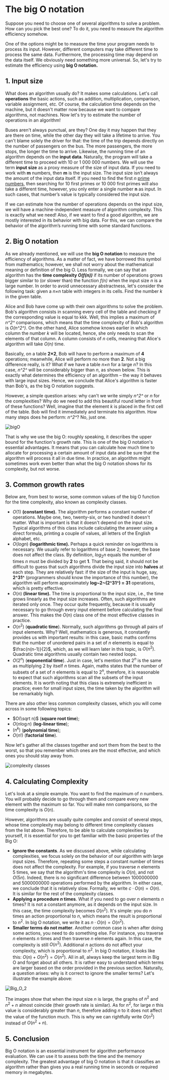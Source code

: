# The big O notation

Suppose you need to choose one of several algorithms to solve a problem. How can you pick the best one? To do it, you need to measure the algorithm efficiency somehow.

One of the options might be to measure the time your program needs to process its input. However, different computers may take different time to process the same data. Furthermore, the processing time may depend on the data itself. We obviously need something more universal. So, let's try to estimate the efficiency using **big O notation.**

## 1. Input size

What does an algorithm usually do? It makes some calculations. Let's call **operations** the basic actions, such as addition, multiplication, comparison, variable assignment, etc. Of course, the calculation time depends on the machine, but it doesn't matter now because we want to compare algorithms, not machines. Now let's try to estimate the number of operations in an algorithm!

Buses aren't always punctual, are they? One day it may happen that they are there on time, while the other day they will take a lifetime to arrive. You can't blame solely the driver for that: the time of the trip depends directly on the number of passengers on the bus. The more passengers, the more stops, the longer the time to arrive. Likewise, the running time of an algorithm depends on the **input data**. Naturally, the program will take a different time to proceed with 10 or 1 000 000 numbers. We will use the term **input size** as a proxy measure of the size of input data. If you need to work with **m** numbers, then **m** is the input size. The input size isn’t always the amount of the input data itself. If you need to find the first *n* [prime numbers](https://en.wikipedia.org/wiki/Prime_number), then searching for 10 first primes or 10 000 first primes will also take a different time, however, you only enter a single number **n** as input. In such cases, that number’s value is typically considered the input size.

If we can estimate how the number of operations depends on the input size, we will have a machine-independent measure of algorithm complexity. This is exactly what we need! Also, if we want to find a good algorithm, we are mostly interested in its behavior with big data. For this, we can compare the behavior of the algorithm’s running time with some standard functions.


## 2. Big O notation

As we already mentioned, we will use the **big O notation** to measure the efficiency of algorithms. As a matter of fact, we have borrowed this symbol from mathematics; however, we shall not worry about the mathematical meaning or definition of the big O. Less formally, we can say that an algorithm has the **time complexity *O(f(n))*** if its number of operations grows bigger similar to (or slower than) the function *f(n)* when the input size *n* is a large number. In order to avoid unnecessary abstractness, let's consider the following task: given a *n×n* table with integers in its cells. Find the number *k* in the given table.

Alice and Bob have come up with their own algorithms to solve the problem. Bob's algorithm consists in scanning every cell of the table and checking if the corresponding value is equal to kkk. Well, this implies a maximum of *n^2^* comparisons, which means that the time complexity of Bob's algorithm is *O(n^2^)*. On the other hand, Alice somehow knows earlier in which column the number *k* will be located, hence, she only needs to scan the elements of that column. A column consists of *n* cells, meaning that Alice's algorithm will take *O(n)* time.

Basically, on a table **2×2**, Bob will have to perform a maximum of **4** operations; meanwhile, Alice will perform no more than **2**. Not a big difference really, is it? What if we have a table *n×n* for a large *n*? In this case, *n^2^* will be considerably bigger than *n*, as shown below. This is exactly what determines the efficiency of an algorithm – the way it behaves with large input sizes. Hence, we conclude that Alice's algorithm is faster than Bob's, as the big O notation suggests.

However, a simple question arises: why can't we write simply *n^2^* or *n* for the complexities? Why do we need to add this beautiful round letter in front of these functions? Well, imagine that the element *k* is placed in the first cell of the table. Bob will find it immediately and terminate his algorithm. How many steps does he perform: *n^2^*? No, just one.

![bigO](https://github.com/srujanprophet/Java-Projects/blob/main/6.%20Tic-Tac-Toe%20with%20AI/Notes/%5Bpic%5DBig_O.svg)

That is why we use the big O: roughly speaking, it describes the upper bound for the function's growth rate. This is one of the big O notation's essential advantages. It means that you can calculate how much time to allocate for processing a certain amount of input data and be sure that the algorithm will process it all in due time. In practice, an algorithm might sometimes work even better than what the big O notation shows for its complexity, but not worse.


## 3. Common growth rates
Below are, from best to worse, some common values of the big O function for the time complexity, also known as complexity classes.

- $O(1)$ **(constant time).** The algorithm performs a constant number of operations. Maybe one, two, twenty-six, or two hundred it doesn't matter. What is important is that it doesn't depend on the input size. Typical algorithms of this class include calculating the answer using a direct formula, printing a couple of values, all letters of the English alphabet, etc.
- $O(logn)$ **(logarithmic time).** Perhaps a quick reminder on logarithms is necessary. We usually refer to logarithms of base 2; however, the base does not affect the class. By definition, $log_2n$ equals the number of times *n* must be divided by **2** to get **1**. That being said, it should not be difficult to guess that such algorithms divide the input size into **halves** at each step. They are relatively fast: if the size of the input is huge, say, **2^31^** (programmers should know the importance of this number), the algorithm will perform approximately **log~2~(2^31^) = 31** operations, which is pretty effective.
- $O(n)$ **(linear time).** The time is proportional to the input size, i.e., the time grows linearly as the input size increases. Often, such algorithms are iterated only once. They occur quite frequently, because it is usually necessary to go through every input element before calculating the final answer. This makes the $O(n)$ class one of the most effective classes in practice.
- $O(n^2)$ (**quadratic time**). Normally, such algorithms go through all pairs of input elements. Why? Well, mathematics is generous, it constantly provides us with important results: in this case, basic maths confirms that the number of unordered pairs in a set of $n$ elements is equal to $\frac{n(n-1)}{2}$, which, as we will learn later in this topic, is $O(n^2)$. Quadratic time algorithms usually contain two nested loops.
- $O(2^n)$ (**exponential time**). Just in case, let's mention that $2^n$ is the same as multiplying $2$ by itself $n$ times. Again, maths states that the number of subsets of a set of $n$ elements is equal to $2^n$, therefore, it is reasonable to expect that such algorithms scan all the subsets of the input elements. It is worth noting that this class is extremely inefficient in practice; even for small input sizes, the time taken by the algorithm will be remarkably high.

There are also other less common complexity classes, which you will come across in some following topics:

- $O(\sqrt n)$ (**square root time**);
- $O(n \log n)$ (**log-linear time**);
- $(n^k)$ (**polynomial time**);
- $O(n!)$ (**factorial time**).

Now let's gather all the classes together and sort them from the best to the worst, so that you remember which ones are the most effective, and which ones you should stay away from.

![complexity classes](https://github.com/srujanprophet/Java-Projects/blob/main/6.%20Tic-Tac-Toe%20with%20AI/Notes/%5Bpic%5DComplexity_Classes.svg)

## 4. Calculating Complexity
Let's look at a simple example. You want to find the maximum of $n$ numbers. You will probably decide to go through them and compare every new element with the maximum so far. You will make nnn comparisons, so the time complexity is $O(n)$.

However, algorithms are usually quite complex and consist of several steps, whose time complexity may belong to different time complexity classes from the list above. Therefore, to be able to calculate complexities by yourself, it is essential for you to get familiar with the basic properties of the Big O:

- **Ignore the constants**. As we discussed above, while calculating complexities, we focus solely on the behavior of our algorithm with large input sizes. Therefore, repeating some steps a constant number of times does not affect the complexity. For example, if you traverse $n$ elements $5$ times, we say that the algorithm's time complexity is $O(n)$, and not $O(5n)$. Indeed, there is no significant difference between $1 000 000 000$ and $5 000 000 000$ operations performed by the algorithm. In either case, we conclude that it is relatively slow. Formally, we write $c\cdot O(n) = O(n)$. It is similar for the rest of the complexity classes.
- **Applying a procedure $n$ times**. What if you need to go over $n$ elements $n$ times? It is not a constant anymore, as it depends on the input size. In this case, the time complexity becomes $O(n^2)$. It's simple: you do $n$ times an action proportional to $n$, which means the result is proportional to $n^2$. In big O notation, we write it as $n\cdot O(n) = O(n^2)$.
- **Smaller terms do not matter**. Another common case is when after doing some actions, you need to do something else. For instance, you traverse $n$ elements $n$ times and then traverse $n$ elements again. In this case, the complexity is still $O(n^2)$. Additional $n$ actions do not affect your complexity, which is proportional to $n^2$. In big O notation, it looks like this: $O(n)+O(n^2) = O(n^2)$. All in all, always keep the largest term in Big O and forget about all others. It is rather easy to understand which terms are larger based on the order provided in the previous section. Naturally, a question arises: why is it correct to ignore the smaller terms? Let's illustrate the example above:

![Big_O_2](https://github.com/srujanprophet/Java-Projects/blob/main/6.%20Tic-Tac-Toe%20with%20AI/Notes/%5Bpic%5DBig_O_2.svg)

The images show that when the input size $n$ is large, the graphs of $n^2$ and $n^2+n$ almost coincide (their growth rate is similar). As for $n^2$, for large $n$ this value is considerably greater than $n$, therefore adding $n$ to it does not affect the value of the function much. This is why we can rightfully write $O(n^2)$ instead of $O(n^2+n)$.

## 5. Conclusion
Big O notation is an essential instrument for algorithm performance evaluation. We can use it to assess both the time and the memory complexity. The greatest advantage of big O notation is that it classifies an algorithm rather than gives you a real running time in seconds or required memory in megabytes.
